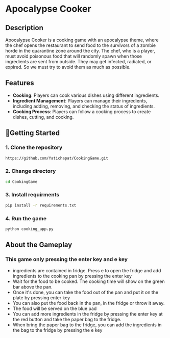 # Apocalypse Cooker

## Description
Apocalypse Cooker is a cooking game with an apocalypse theme, where the chef opens the restaurant to send food to the 
survivors of a zombie horde in the quarantine zone around the city. The chef, who is a player, must avoid poisonous food 
that will randomly spawn when those ingredients are sent from outside. They may get infected, radiated, or expired. So 
we must try to avoid them as much as possible.

## Features
- **Cooking**: Players can cook various dishes using different ingredients.
- **Ingredient Management**: Players can manage their ingredients, including adding, removing, and checking the status of ingredients.
- **Cooking Process**: Players can follow a cooking process to create dishes, cutting, and cooking.

## 🚀Getting Started
### 1.  Clone the repository
```bash 
https://github.com/Yatichapat/CookingGame.git
```
### 2. Change directory
```bash
cd CookingGame
```

### 3.  Install requirments
```bash
pip install -r requirements.txt
```

### 4.  Run the game
```bash
python cooking_app.py
```

## About the Gameplay
### This game only pressing the enter key and e key
- ingredients are contained in fridge. Press e to open the fridge and add ingredients to the cooking pan by pressing the 
  enter key
- Wait for the food to be cooked. The cooking time will show on the green bar above the pan.
- Once it's done, you can take the food out of the pan and put it on the plate by pressing enter key
- You can also put the food back in the pan, in the fridge or throw it away.
- The food will be served on the blue pad
- You can add more ingredients in the fridge by pressing the enter key at the red button and take the paper bag to the fridge.
- When bring the paper bag to the fridge, you can add the ingredients in the bag to the fridge by pressing the e key

